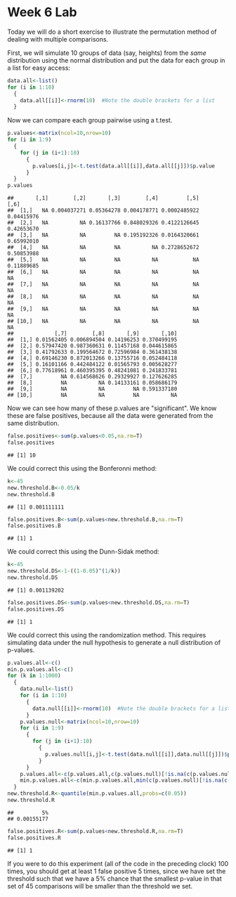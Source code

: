 Week 6 Lab
=============
  
Today we will do a short exercise to illustrate the permutation method of dealing with multiple comparisons.

First, we will simulate 10 groups of data (say, heights) from the *same* distribution using the normal distribution and put the data for each group in a list for easy access:


```r
data.all<-list()
for (i in 1:10)
  {
    data.all[[i]]<-rnorm(10)  #Note the double brackets for a list
  }
```

Now we can compare each group pairwise using a t.test.


```r
p.values<-matrix(ncol=10,nrow=10)
for (i in 1:9)
  {
    for (j in (i+1):10)
      {
        p.values[i,j]<-t.test(data.all[[i]],data.all[[j]])$p.value 
      }
  }
p.values
```

```
##       [,1]        [,2]       [,3]        [,4]         [,5]       [,6]
##  [1,]   NA 0.004037271 0.05364278 0.004178771 0.0002485922 0.04415976
##  [2,]   NA          NA 0.16137766 0.848029326 0.4122126645 0.42653670
##  [3,]   NA          NA         NA 0.195192326 0.0164320661 0.65992010
##  [4,]   NA          NA         NA          NA 0.2728652672 0.50853988
##  [5,]   NA          NA         NA          NA           NA 0.11889685
##  [6,]   NA          NA         NA          NA           NA         NA
##  [7,]   NA          NA         NA          NA           NA         NA
##  [8,]   NA          NA         NA          NA           NA         NA
##  [9,]   NA          NA         NA          NA           NA         NA
## [10,]   NA          NA         NA          NA           NA         NA
##             [,7]        [,8]       [,9]       [,10]
##  [1,] 0.01562405 0.006894504 0.14196253 0.370499195
##  [2,] 0.57947420 0.987360631 0.11457168 0.044615865
##  [3,] 0.41792633 0.199564672 0.72596984 0.361438138
##  [4,] 0.69146230 0.872013266 0.13755716 0.052484118
##  [5,] 0.16101166 0.442484122 0.01565793 0.005628277
##  [6,] 0.77618961 0.460395395 0.48241081 0.241833781
##  [7,]         NA 0.614568626 0.29329927 0.127626285
##  [8,]         NA          NA 0.14133161 0.058686179
##  [9,]         NA          NA         NA 0.591337180
## [10,]         NA          NA         NA          NA
```

Now we can see how many of these p.values are "significant". We know these are false positives, because all the data were generated from the same distribution.


```r
false.positives<-sum(p.values<0.05,na.rm=T)
false.positives
```

```
## [1] 10
```

We could correct this using the Bonferonni method:


```r
k<-45
new.threshold.B<-0.05/k
new.threshold.B
```

```
## [1] 0.001111111
```

```r
false.positives.B<-sum(p.values<new.threshold.B,na.rm=T)
false.positives.B
```

```
## [1] 1
```

We could correct this using the Dunn-Sidak method:


```r
k<-45
new.threshold.DS<-1-((1-0.05)^(1/k))
new.threshold.DS
```

```
## [1] 0.001139202
```

```r
false.positives.DS<-sum(p.values<new.threshold.DS,na.rm=T)
false.positives.DS
```

```
## [1] 1
```

We could correct this using the randomization method. This requires simulating data under the null hypothesis to generate a null distribution of p-values.



```r
p.values.all<-c()
min.p.values.all<-c()
for (k in 1:1000)
  {
    data.null<-list()
    for (i in 1:10)
      {
        data.null[[i]]<-rnorm(10)  #Note the double brackets for a list
      }
    p.values.null<-matrix(ncol=10,nrow=10)
    for (i in 1:9)
      {
        for (j in (i+1):10)
          {
            p.values.null[i,j]<-t.test(data.null[[i]],data.null[[j]])$p.value 
          }
      }
    p.values.all<-c(p.values.all,c(p.values.null)[!is.na(c(p.values.null))])
    min.p.values.all<-c(min.p.values.all,min(c(p.values.null)[!is.na(c(p.values.null))]))
  }
new.threshold.R<-quantile(min.p.values.all,probs=c(0.05))
new.threshold.R
```

```
##         5% 
## 0.00155177
```

```r
false.positives.R<-sum(p.values<new.threshold.R,na.rm=T)
false.positives.R
```

```
## [1] 1
```

If you were to do this experiment (all of the code in the preceding clock) 100 times, you should get at least 1 false positive 5 times, since we have set the threshold such that we have a 5% chance that the smallest p-value in that set of 45 comparisons will be smaller than the threshold we set.
